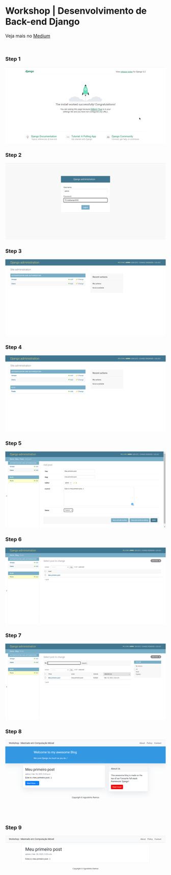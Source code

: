 # Workshop | Desenvolvimento de Back-end Django

Veja mais no <a href="https://agostinhoramos.medium.com/workshop-desenvolvimento-de-back-end-django-parte-1-c42fddfa4054" >Medium</a>

<br/>

### Step 1

![Alt text](https://github.com/agostinhoramos/django_blog/blob/master/screenshots/p1.png?raw=true "Steps")


### Step 2

![Alt text](https://github.com/agostinhoramos/django_blog/blob/master/screenshots/p2.png?raw=true "Steps")


### Step 3

![Alt text](https://github.com/agostinhoramos/django_blog/blob/master/screenshots/p3.png?raw=true "Steps")


### Step 4

![Alt text](https://github.com/agostinhoramos/django_blog/blob/master/screenshots/p4.png?raw=true "Steps")


### Step 5

![Alt text](https://github.com/agostinhoramos/django_blog/blob/master/screenshots/p5.png?raw=true "Steps")


### Step 6

![Alt text](https://github.com/agostinhoramos/django_blog/blob/master/screenshots/p6.png?raw=true "Steps")


### Step 7

![Alt text](https://github.com/agostinhoramos/django_blog/blob/master/screenshots/p7.png?raw=true "Steps")


### Step 8

![Alt text](https://github.com/agostinhoramos/django_blog/blob/master/screenshots/p8.png?raw=true "Steps")


### Step 9

![Alt text](https://github.com/agostinhoramos/django_blog/blob/master/screenshots/p9.png?raw=true "Steps")
